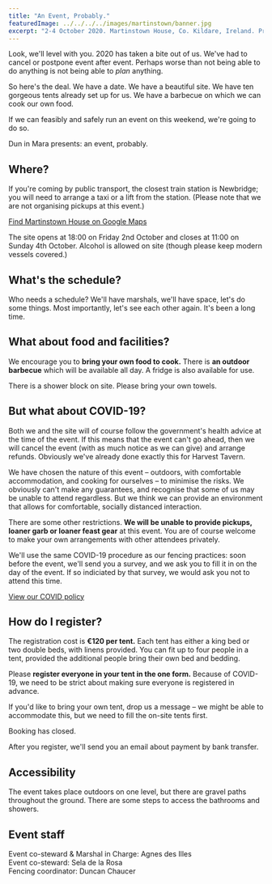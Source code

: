 ```yaml
---
title: "An Event, Probably."
featuredImage: ../../../../images/martinstown/banner.jpg
excerpt: "2-4 October 2020. Martinstown House, Co. Kildare, Ireland. Probably."
---
```

Look, we'll level with you. 2020 has taken a bite out of us. We've had to cancel or postpone event after event. Perhaps worse than not being able to do anything is not being able to _plan_ anything.

So here's the deal. We have a date. We have a beautiful site. We have ten gorgeous tents already set up for us. We have a barbecue on which we can cook our own food.

If we can feasibly and safely run an event on this weekend, we're going to do so.

Dun in Mara presents: an event, probably.

## Where?
If you're coming by public transport, the closest train station is Newbridge; you will need to arrange a taxi or a lift from the station. (Please note that we are not organising pickups at this event.)

<a href="https://goo.gl/maps/vqVpVsjU5vNjjz9j7" class="btn btn-info">Find Martinstown House on Google Maps</a>

The site opens at 18:00 on Friday 2nd October and closes at 11:00 on Sunday 4th October. Alcohol is allowed on site (though please keep modern vessels covered.)

## What's the schedule?

Who needs a schedule? We'll have marshals, we'll have space, let's do some things. Most importantly, let's see each other again. It's been a long time.

## What about food and facilities?

We encourage you to <b>bring your own food to cook.</b> There is <b>an outdoor barbecue</b> which will be available all day. A fridge is also available for use.

There is a shower block on site. Please bring your own towels.

## But what about COVID-19?

Both we and the site will of course follow the government's health advice at the time of the event. If this means that the event can't go ahead, then we will cancel the event (with as much notice as we can give) and arrange refunds. Obviously we've already done exactly this for Harvest Tavern.

We have chosen the nature of this event – outdoors, with comfortable accommodation, and cooking for ourselves – to minimise the risks. We obviously can't make any guarantees, and recognise that some of us may be unable to attend regardless. But we think we can provide an environment that allows for comfortable, socially distanced interaction.

There are some other restrictions. **We will be unable to provide pickups, loaner garb or loaner feast gear** at this event. You are of course welcome to make your own arrangements with other attendees privately.

We'll use the same COVID-19 procedure as our fencing practices: soon before the event, we'll send you a survey, and we ask you to fill it in on the day of the event. If so indiciated by that survey, we would ask you not to attend this time.

<a href="/events/2020/an-event-probably/covid-policy/" class="btn btn-info">View our COVID policy</a>

## How do I register?

The registration cost is **€120 per tent.** Each tent has either a king bed or two double beds, with linens provided. You can fit up to four people in a tent, provided the additional people bring their own bed and bedding. 

Please **register everyone in your tent in the one form.** Because of COVID-19, we need to be strict about making sure everyone is registered in advance.

If you'd like to bring your own tent, drop us a message – we might be able to accommodate this, but we need to fill the on-site tents first.

Booking has closed.

After you register, we'll send you an email about payment by bank transfer.

## Accessibility

The event takes place outdoors on one level, but there are gravel paths throughout the ground. There are some steps to access the bathrooms and showers.

## Event staff

Event co-steward & Marshal in Charge: Agnes des Illes  
Event co-steward: Sela de la Rosa  
Fencing coordinator: Duncan Chaucer